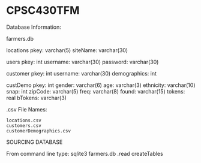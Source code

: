 CPSC430TFM
==========

Database Information:

farmers.db

  locations
      pkey: varchar(5)
      siteName: varchar(30)
      
  users
      pkey: int
      username: varchar(30)
      password: varchar(30)
      
  customer
      pkey: int
      username: varchar(30)
      demographics: int
      
  custDemo
      pkey: int
      gender: varchar(6)
      age: varchar(3)
      ethnicity: varchar(10)
      snap: int
      zipCode: varchar(5)
      freq: varchar(8)
      found: varchar(15)
      tokens: real
      bTokens: varchar(3)
      
      
.csv File Names:

    locations.csv
    customers.csv
    customerDemographics.csv


SOURCING DATABASE

From command line type:
	sqlite3 farmers.db
	.read createTables
